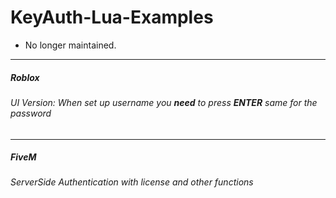 # KeyAuth-Lua-Examples

- No longer maintained.

-------------------
##### Roblox

###### UI Version: When set up username you **need** to press **ENTER** same for the password

-------------------
##### FiveM

###### ServerSide Authentication with license and other functions
